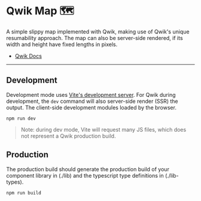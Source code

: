# Qwik Map 🗺️️

A simple slippy map implemented with Qwik, making use of Qwik's unique
resumability approach. The map can also be server-side rendered, if its
width and height have fixed lengths in pixels. 

- [Qwik Docs](https://qwik.builder.io/)

---

## Development

Development mode uses [Vite's development server](https://vitejs.dev/). For Qwik during development, the `dev` command will also server-side render (SSR) the output. The client-side development modules loaded by the browser.

```
npm run dev
```

> Note: during dev mode, Vite will request many JS files, which does not represent a Qwik production build.

## Production

The production build should generate the production build of your component library in (./lib) and the typescript type definitions in (./lib-types).

```
npm run build
```
